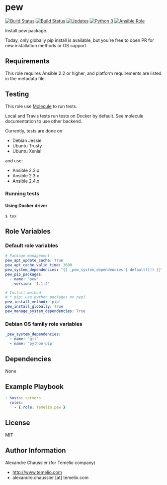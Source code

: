 # pew

[![Build Status](https://img.shields.io/travis/Temelio/ansible-role-pew/master.svg?label=travis_master)](https://travis-ci.org/Temelio/ansible-role-pew)
[![Build Status](https://img.shields.io/travis/Temelio/ansible-role-pew/develop.svg?label=travis_develop)](https://travis-ci.org/Temelio/ansible-role-pew)
[![Updates](https://pyup.io/repos/github/Temelio/ansible-role-pew/shield.svg)](https://pyup.io/repos/github/Temelio/ansible-role-pew/)
[![Python 3](https://pyup.io/repos/github/Temelio/ansible-role-pew/python-3-shield.svg)](https://pyup.io/repos/github/Temelio/ansible-role-pew/)
[![Ansible Role](https://img.shields.io/ansible/role/23073.svg)](https://galaxy.ansible.com/Temelio/pew/)

Install pew package.

Today, only globally pip install is available, but you're free to open PR for new installation methods or OS support.

## Requirements

This role requires Ansible 2.2 or higher,
and platform requirements are listed in the metadata file.

## Testing

This role use [Molecule](https://github.com/metacloud/molecule/) to run tests.

Local and Travis tests run tests on Docker by default.
See molecule documentation to use other backend.

Currently, tests are done on:
- Debian Jessie
- Ubuntu Trusty
- Ubuntu Xenial

and use:
- Ansible 2.2.x
- Ansible 2.3.x
- Ansible 2.4.x

### Running tests

#### Using Docker driver

```
$ tox
```

## Role Variables

### Default role variables

``` yaml
# Package management
pew_apt_update_cache: True
pew_apt_cache_valid_time: 3600
pew_system_dependencies: "{{ _pew_system_dependencies | default([]) }}"
pew_pip_packages:
  - name: 'pew'
    version: '1.1.2'

# Install method
# * pip: use python packages on pypi
pew_install_method: 'pip'
pew_install_globally: True
pew_manage_system_dependencies: True
```

### Debian OS family role variables

``` yaml
_pew_system_dependencies:
  - name: 'git'
  - name: 'python-pip'
```

## Dependencies

None

## Example Playbook

``` yaml
- hosts: servers
  roles:
    - { role: Temelio.pew }
```

## License

MIT

## Author Information

Alexandre Chaussier (for Temelio company)
- http://www.temelio.com
- alexandre.chaussier [at] temelio.com
